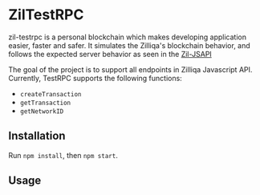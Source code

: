 # ZilTestRPC

zil-testrpc is a personal blockchain which makes developing application easier, faster and safer.
It simulates the Zilliqa's blockchain behavior, and follows the expected server behavior as seen in the [Zil-JSAPI](https://github.com/Zilliqa/Zilliqa-JavaScript-Library)

The goal of the project is to support all endpoints in Zilliqa Javascript API. Currently, TestRPC supports the following functions:
* `createTransaction`
* `getTransaction`
* `getNetworkID`


## Installation
Run `npm install`, then `npm start`.

## Usage


